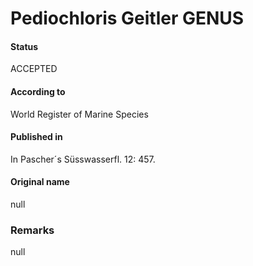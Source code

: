 # Pediochloris Geitler GENUS

#### Status
ACCEPTED

#### According to
World Register of Marine Species

#### Published in
In Pascher´s Süsswasserfl. 12: 457.

#### Original name
null

### Remarks
null